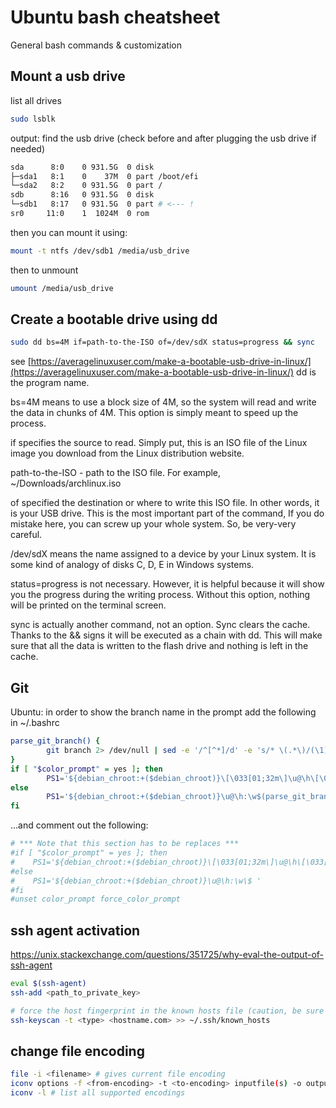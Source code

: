 # Ubuntu bash cheatsheet
General bash commands & customization

## Mount a usb drive
list all drives
```bash
sudo lsblk
```

output:
find the usb drive (check before and after plugging the usb drive if needed)
```bash
sda      8:0    0 931.5G  0 disk
├─sda1   8:1    0    37M  0 part /boot/efi
└─sda2   8:2    0 931.5G  0 part /
sdb      8:16   0 931.5G  0 disk
└─sdb1   8:17   0 931.5G  0 part # <--- !
sr0     11:0    1  1024M  0 rom
```

then you can mount it using:
```bash
mount -t ntfs /dev/sdb1 /media/usb_drive
```
then to unmount
```bash
umount /media/usb_drive
```

## Create a bootable drive using dd
```bash
sudo dd bs=4M if=path-to-the-ISO of=/dev/sdX status=progress && sync
```
see [https://averagelinuxuser.com/make-a-bootable-usb-drive-in-linux/](https://averagelinuxuser.com/make-a-bootable-usb-drive-in-linux/)
dd is the program name.

bs=4M means to use a block size of 4M, so the system will read and write the data in chunks of 4M. This option is simply meant to speed up the process.

if specifies the source to read. Simply put, this is an ISO file of the Linux image you download from the Linux distribution website.

path-to-the-ISO - path to the ISO file. For example, ~/Downloads/archlinux.iso

of specified the destination or where to write this ISO file. In other words, it is your USB drive. This is the most important part of the command, If you do mistake here, you can screw up your whole system. So, be very-very careful.

/dev/sdX means the name assigned to a device by your Linux system. It is some kind of analogy of disks C, D, E in Windows systems.

status=progress is not necessary. However, it is helpful because it will show you the progress during the writing process. Without this option, nothing will be printed on the terminal screen.

sync is actually another command, not an option. Sync clears the cache. Thanks to the && signs it will be executed as a chain with dd. This will make sure that all the data is written to the flash drive and nothing is left in the cache.

## Git
Ubuntu: in order to show the branch name in the prompt add the following in ~/.bashrc
```bash
parse_git_branch() {
        git branch 2> /dev/null | sed -e '/^[^*]/d' -e 's/* \(.*\)/(\1)/'
}
if [ "$color_prompt" = yes ]; then
        PS1='${debian_chroot:+($debian_chroot)}\[\033[01;32m\]\u@\h\[\033[00m\]:\[\033[01;34m\]\w\[\033[01;31m\]$(parse_git_branch)\[\033[00m\]\$ '
else
        PS1='${debian_chroot:+($debian_chroot)}\u@\h:\w$(parse_git_branch)\$ '
fi

```

...and comment out the following:

```bash
# *** Note that this section has to be replaces ***
#if [ "$color_prompt" = yes ]; then
#    PS1='${debian_chroot:+($debian_chroot)}\[\033[01;32m\]\u@\h\[\033[00m\]:\[\033[01;34m\]\w\[\033[00m\]\$ '
#else
#    PS1='${debian_chroot:+($debian_chroot)}\u@\h:\w\$ '
#fi
#unset color_prompt force_color_prompt
```

## ssh agent activation
https://unix.stackexchange.com/questions/351725/why-eval-the-output-of-ssh-agent
```bash
eval $(ssh-agent)
ssh-add <path_to_private_key>

# force the host fingerprint in the known hosts file (caution, be sure to trust the host)
ssh-keyscan -t <type> <hostname.com> >> ~/.ssh/known_hosts
```

## change file encoding
```bash
file -i <filename> # gives current file encoding
iconv options -f <from-encoding> -t <to-encoding> inputfile(s) -o outpufile # convert file encoding
iconv -l # list all supported encodings
```
